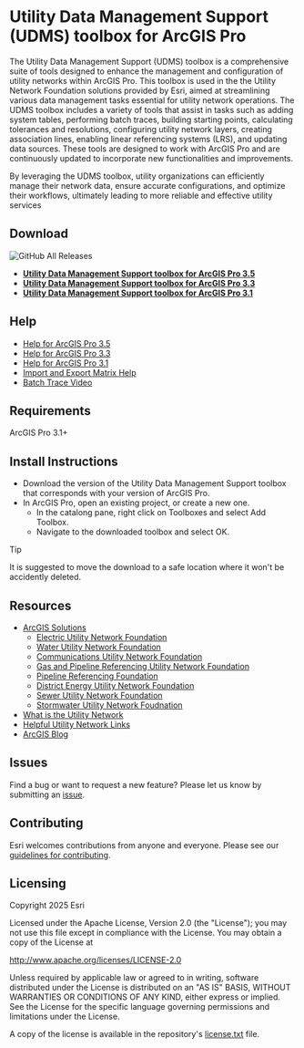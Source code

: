 # Utility Data Management Support (UDMS) toolbox for ArcGIS Pro

The Utility Data Management Support (UDMS) toolbox is a comprehensive suite of tools designed to enhance the management and configuration of utility networks within ArcGIS Pro. This toolbox is used in the the Utility Network Foundation solutions provided by Esri, aimed at streamlining various data management tasks essential for utility network operations.
The UDMS toolbox includes a variety of tools that assist in tasks such as adding system tables, performing batch traces, building starting points, calculating tolerances and resolutions, configuring utility network layers, creating association lines, enabling linear referencing systems (LRS), and updating data sources. These tools are designed to work with ArcGIS Pro and are continuously updated to incorporate new functionalities and improvements.
 
By leveraging the UDMS toolbox, utility organizations can efficiently manage their network data, ensure accurate configurations, and optimize their workflows, ultimately leading to more reliable and effective utility services


Download
--------

![GitHub All Releases](https://img.shields.io/github/downloads/esri/Utility-Data-Management-Support-Tools/total?style=for-the-badge)
- **[Utility Data Management Support toolbox for ArcGIS Pro 3.5](https://github.com/Esri/Utility-Data-Management-Support-Tools/releases/download/5_8_2025_3_5/UtilityDataManagementSupport.atbx)**
- **[Utility Data Management Support toolbox for ArcGIS Pro 3.3](https://github.com/Esri/Utility-Data-Management-Support-Tools/releases/download/5_8_2025_3-3-4/UtilityDataManagementSupport.atbx)**
- **[Utility Data Management Support toolbox for ArcGIS Pro 3.1](https://github.com/Esri/Utility-Data-Management-Support-Tools/releases/download/6_1_2023_3.1.1/UtilityDataManagementSupport.atbx)**

Help
----

- [Help for ArcGIS Pro 3.5](https://esri.github.io/Utility-Data-Management-Support-Tools/docs/3.5/)
- [Help for ArcGIS Pro 3.3](https://esri.github.io/Utility-Data-Management-Support-Tools/docs/3.3/)
- [Help for ArcGIS Pro 3.1](https://esri.github.io/Utility-Data-Management-Support-Tools/docs/3.1/)
- [Import and Export Matrix Help](./help/ImportExport_matrix.md)
- [Batch Trace Video](./help/BatchTrace.mp4)

Requirements
------------

ArcGIS Pro 3.1+

Install Instructions
------------

- Download the version of the Utility Data Management Support toolbox that corresponds with your version of ArcGIS Pro.
- In ArcGIS Pro, open an existing project, or create a new one.
  - In the catalong pane, right click on Toolboxes and select Add Toolbox.
  - Navigate to the downloaded toolbox and select OK.

> [!TIP]
> It is suggested to move the download to a safe location where it won't be accidently deleted.

Resources
---------

- [ArcGIS Solutions](https://www.esri.com/en-us/arcgis/products/arcgis-solutions/overview)
  - [Electric Utility Network Foundation](https://arcg.is/1jrSun)
  - [Water Utility Network Foundation](https://arcg.is/1zLrKz1)
  - [Communications Utility Network Foundation](https://arcg.is/0zKXmC1)
  - [Gas and Pipeline Referencing Utility Network Foundation](https://arcg.is/05bT8r0)
  - [Pipeline Referencing Foundation](https://arcg.is/15HOSi0)
  - [District Energy Utility Network Foundation](https://arcg.is/1i5Ha51)
  - [Sewer Utility Network Foundation](https://arcg.is/10CuOP1)
  - [Stormwater Utility Network Foudnation](https://arcg.is/1PWiPm1)
- [What is the Utility Network](https://pro.arcgis.com/en/pro-app/latest/help/data/utility-network/what-is-a-utility-network-.htm)
- [Helpful Utility Network Links](https://community.esri.com/t5/arcgis-utility-network-documents/helpful-utility-network-links/ta-p/1189472)
- [ArcGIS Blog](http://blogs.esri.com/esri/arcgis/)

Issues
------

Find a bug or want to request a new feature?  Please let us know by submitting an [issue](https://github.com/Esri/Utility-Data-Management-Support-Tools/issues).

Contributing
------------
Esri welcomes contributions from anyone and everyone. Please see our [guidelines for contributing](https://github.com/esri/contributing).

Licensing
---------

Copyright 2025 Esri

Licensed under the Apache License, Version 2.0 (the "License");
you may not use this file except in compliance with the License.
You may obtain a copy of the License at

   http://www.apache.org/licenses/LICENSE-2.0

Unless required by applicable law or agreed to in writing, software
distributed under the License is distributed on an "AS IS" BASIS,
WITHOUT WARRANTIES OR CONDITIONS OF ANY KIND, either express or implied.
See the License for the specific language governing permissions and
limitations under the License.

A copy of the license is available in the repository's [license.txt](/license.txt) file.